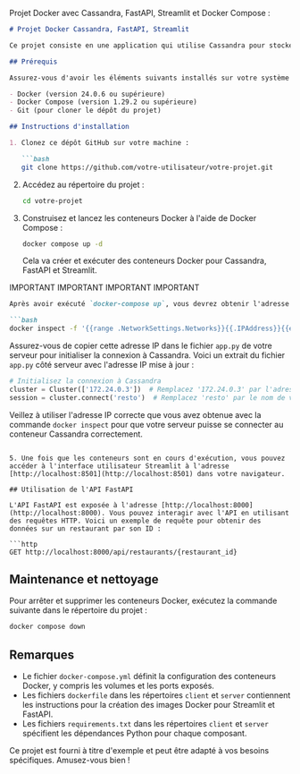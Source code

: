 Projet Docker avec Cassandra, FastAPI, Streamlit et Docker Compose :

```markdown
# Projet Docker Cassandra, FastAPI, Streamlit

Ce projet consiste en une application qui utilise Cassandra pour stocker des données sur les restaurants et leurs inspections, et expose ces données via une API FastAPI et une interface utilisateur Streamlit.

## Prérequis

Assurez-vous d'avoir les éléments suivants installés sur votre système :

- Docker (version 24.0.6 ou supérieure)
- Docker Compose (version 1.29.2 ou supérieure)
- Git (pour cloner le dépôt du projet)

## Instructions d'installation

1. Clonez ce dépôt GitHub sur votre machine :

   ```bash
   git clone https://github.com/votre-utilisateur/votre-projet.git
   ```

2. Accédez au répertoire du projet :

   ```bash
   cd votre-projet
   ```

3. Construisez et lancez les conteneurs Docker à l'aide de Docker Compose :

   ```bash
   docker compose up -d
   ```

   Cela va créer et exécuter des conteneurs Docker pour Cassandra, FastAPI et Streamlit.

   
IMPORTANT   IMPORTANT  IMPORTANT IMPORTANT



   ```markdown
Après avoir exécuté `docker-compose up`, vous devrez obtenir l'adresse IP du conteneur Cassandra `cassandra-node1` en utilisant la commande suivante :

```bash
docker inspect -f '{{range .NetworkSettings.Networks}}{{.IPAddress}}{{end}}' cassandra-node1
```



Assurez-vous de copier cette adresse IP dans le fichier `app.py` de votre serveur pour initialiser la connexion à Cassandra. Voici un extrait du fichier `app.py` côté serveur avec l'adresse IP mise à jour :

```python
# Initialisez la connexion à Cassandra
cluster = Cluster(['172.24.0.3'])  # Remplacez '172.24.0.3' par l'adresse IP obtenue
session = cluster.connect('resto')  # Remplacez 'resto' par le nom de votre keyspace Cassandra
```

Veillez à utiliser l'adresse IP correcte que vous avez obtenue avec la commande `docker inspect` pour que votre serveur puisse se connecter au conteneur Cassandra correctement.
```

5. Une fois que les conteneurs sont en cours d'exécution, vous pouvez accéder à l'interface utilisateur Streamlit à l'adresse [http://localhost:8501](http://localhost:8501) dans votre navigateur.

## Utilisation de l'API FastAPI

L'API FastAPI est exposée à l'adresse [http://localhost:8000](http://localhost:8000). Vous pouvez interagir avec l'API en utilisant des requêtes HTTP. Voici un exemple de requête pour obtenir des données sur un restaurant par son ID :

```http
GET http://localhost:8000/api/restaurants/{restaurant_id}
```

## Maintenance et nettoyage

Pour arrêter et supprimer les conteneurs Docker, exécutez la commande suivante dans le répertoire du projet :

```bash
docker compose down
```







## Remarques

- Le fichier `docker-compose.yml` définit la configuration des conteneurs Docker, y compris les volumes et les ports exposés.
- Les fichiers `dockerfile` dans les répertoires `client` et `server` contiennent les instructions pour la création des images Docker pour Streamlit et FastAPI.
- Les fichiers `requirements.txt` dans les répertoires `client` et `server` spécifient les dépendances Python pour chaque composant.

Ce projet est fourni à titre d'exemple et peut être adapté à vos besoins spécifiques. Amusez-vous bien !
```


